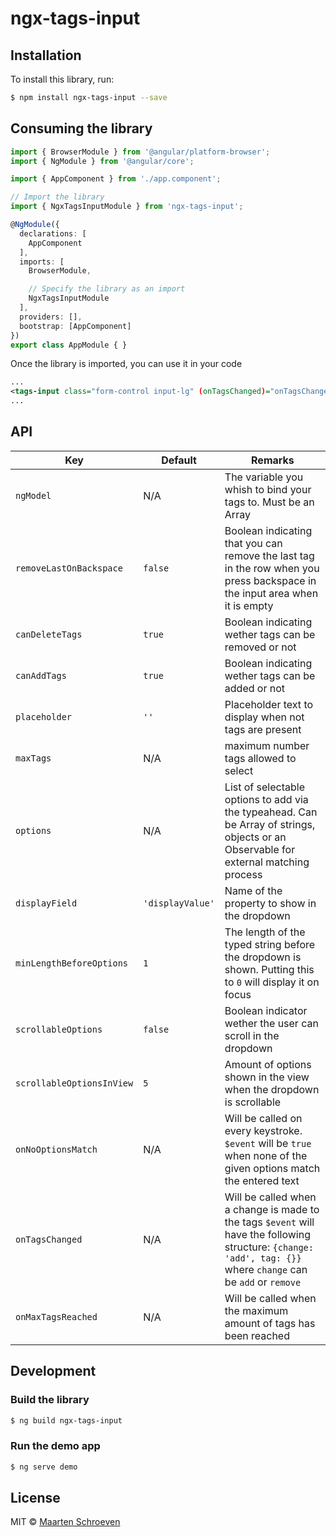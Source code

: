 # ngx-tags-input

## Installation

To install this library, run:

```bash
$ npm install ngx-tags-input --save
```

## Consuming the library

```typescript
import { BrowserModule } from '@angular/platform-browser';
import { NgModule } from '@angular/core';

import { AppComponent } from './app.component';

// Import the library
import { NgxTagsInputModule } from 'ngx-tags-input';

@NgModule({
  declarations: [
    AppComponent
  ],
  imports: [
    BrowserModule,

    // Specify the library as an import
    NgxTagsInputModule
  ],
  providers: [],
  bootstrap: [AppComponent]
})
export class AppModule { }
```

Once the library is imported, you can use it in your code

```xml
...
<tags-input class="form-control input-lg" (onTagsChanged)="onTagsChanged($event)" [removeLastOnBackspace]="removeLastOnBackspace" [(ngModel)]="tags" name="tags"></tags-input>
...
```

## API
| Key     | Default | Remarks |
|------   |------|------|
| `ngModel` |N/A|The variable you whish to bind your tags to. Must be an Array|
| `removeLastOnBackspace` |`false`|Boolean indicating that you can remove the last tag in the row when you press backspace in the input area when it is empty |
| `canDeleteTags` |`true`| Boolean indicating wether tags can be removed or not |
| `canAddTags` |`true`| Boolean indicating wether tags can be added or not |
| `placeholder` |`''`| Placeholder text to display when not tags are present |
| `maxTags` |N/A| maximum number tags allowed to select |
| `options` |N/A| List of selectable options to add via the typeahead. Can be Array of strings, objects or an Observable for external matching process |
| `displayField` |`'displayValue'`| Name of the property to show in the dropdown |
|`minLengthBeforeOptions`|`1`| The length of the typed string before the dropdown is shown. Putting this to `0` will display it on focus |
|`scrollableOptions`|`false`| Boolean indicator wether the user can scroll in the dropdown |
|`scrollableOptionsInView`|`5`| Amount of options shown in the view when the dropdown is scrollable |
| `onNoOptionsMatch` |N/A| Will be called on every keystroke. `$event` will be `true` when none of the given options match the entered text |
| `onTagsChanged` |N/A|Will be called when a change is made to the tags `$event` will have the following structure: `{change: 'add', tag: {}}` where `change` can be `add` or `remove`|
| `onMaxTagsReached` |N/A|Will be called when the maximum amount of tags has been reached|

## Development

### Build the library

```bash
$ ng build ngx-tags-input
```

### Run the demo app

```bash
$ ng serve demo
```

## License

MIT © [Maarten Schroeven](maarten@sonaryr.be)
